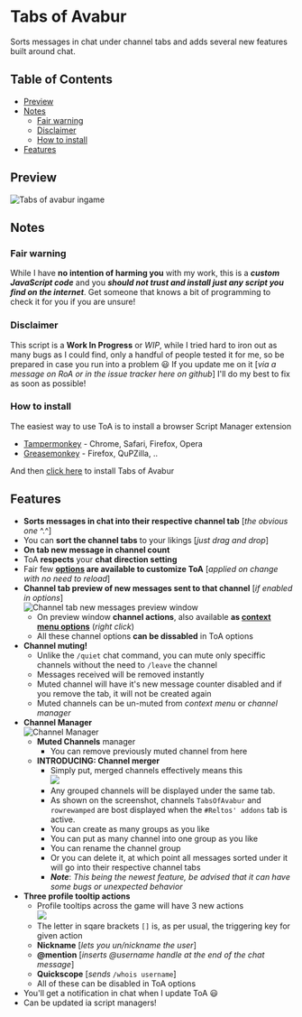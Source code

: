 # Tabs of Avabur
Sorts messages in chat under channel tabs and adds several new features built around chat.

## Table of Contents

 * [Preview](#preview)
 * [Notes](#notes)
   * [Fair warning](#fair-warning)
   * [Disclaimer](#disclaimer)
   * [How to install](#how-to-install)
 * [Features](#features)

## Preview
![Tabs of avabur ingame](http://i.imgur.com/renrcv1.png "This is what ToA will look like in your game")


## Notes
### Fair warning
While I have **no intention of harming you** with my work, this is a ***custom JavaScript code*** and you ***should not trust and install just any script you find on the internet***. Get someone that knows a bit of programming to check it for you if you are unsure!

### Disclaimer
This script is a **Work In Progress** or *WIP*, while I tried hard to iron out as many bugs as I could find, only a handful of people tested it for me, so be prepared in case you run into a problem :smiley: If you update me on it [*via a message on RoA or in the issue tracker here on github*] I'll do my best to fix as soon as possible!

### How to install
The easiest way to use ToA is to install a browser Script Manager extension

 * [Tampermonkey](http://www.google.com/search?q=tampermonkey) - Chrome, Safari, Firefox, Opera
 * [Greasemonkey](http://www.google.com/search?q=greasemonkey) - Firefox, QuPZilla, ..

And then [click here](https://github.com/edvordo/TabsOfAvabur/raw/master/TabsOfAvabur.user.js) to install Tabs of Avabur

## Features

 * **Sorts messages in chat into their respective channel tab** [*the obvious one* ^.^]
 * You can **sort the channel tabs** to your likings [*just drag and drop*]
 * **On tab new message in channel count**
 * ToA **respects** your **chat direction setting**
 * Fair few **[options](http://i.imgur.com/wcJIH57.png) are available to customize ToA** [*applied on change with no need to reload*]
 * **Channel tab preview of new messages sent to that channel** [*if enabled in options*]<br>
![Channel tab new messages preview window](http://i.imgur.com/bZpopVZ.png)
   * On preview window **channel actions**, also available **as [context menu options](http://i.imgur.com/CcweTo6.png)** (*right click*)
   * All these channel options **can be dissabled** in ToA options
 * **Channel muting!**
   * Unlike the `/quiet` chat command, you can mute only speciffic channels without the need to `/leave` the channel
   * Messages received will be removed instantly
   * Muted channel will have it's new message counter disabled and if you remove the tab, it will not be created again
   * Muted channels can be un-muted from *context menu* or *channel manager*
 * **Channel Manager**<br>
![](http://i.imgur.com/G7QPkzd.png "Channel Manager")
   * **Muted Channels** manager
     * You can remove previously muted channel from here
   * **INTRODUCING: Channel merger**
     * Simply put, merged channels effectively means this<br>
![](http://i.imgur.com/QmhWWKc.png)
     * Any grouped channels will be displayed under the same tab.
     * As shown on the screenshot, channels `TabsOfAvabur` and `rowrewamped` are bost displayed when the `#Reltos' addons` tab is active.
     * You can create as many groups as you like
     * You can put as many channel into one group as you like
     * You can rename the channel group
     * Or you can delete it, at which point all messages sorted under it will go into their respective channel tabs
     * ***Note***: *This being the newest feature, be advised that it can have some bugs or unexpected behavior*
 * **Three profile tooltip actions**
   * Profile tooltips across the game will have 3 new actions<br>
![](http://i.imgur.com/0wKXgdC.png)
   * The letter in sqare brackets `[]` is, as per usual, the triggering key for given action
   * **Nickname** [*lets you un/nickname the user*]
   * **@mention** [*inserts @username handle at the end of the chat message*]
   * **Quickscope** [*sends* `/whois username`]
   * All of these can be disabled in ToA options
 * You'll get a notification in chat when I update ToA :smiley:
 * Can be updated ia script managers!